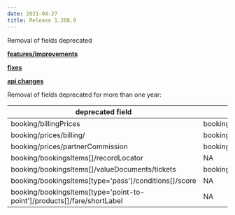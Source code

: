 ```yaml
---
date: 2021-04-27 
title: Release 1.208.0
---
```

Removal of fields deprecated

<!--more-->

**<u>features/improvements</u>**

**<u>fixes</u>**

**<u>api changes</u>**

Removal of fields deprecated for more than one year:

| deprecated field                                                        | substitute                                  |
|-------------------------------------------------------------------------|---------------------------------------------|
| booking/billingPrices                                                   | booking/prices/billings[]                   |
| booking/prices/billing/                                                 | booking/prices/billings[]                   |
| booking/prices/partnerCommission                                        | booking/prices/billings[]/partnerCommission |
| booking/bookingsItems[]/recordLocator                                   | NA                                          |
| booking/bookingsItems[]/valueDocuments/tickets                          | booking/bookingsItems[]/tickets             |
| booking/bookingsItems[type='pass']/conditions[]/score                   | NA                                          |
| booking/bookingsItems[type='point-to-point']/products[]/fare/shortLabel | NA                                          |
